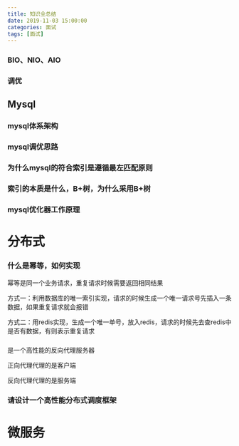 ```yaml
---
title: 知识全总结
date: 2019-11-03 15:00:00
categories: 面试
tags: [面试]
---
```




### BIO、NIO、AIO

### 调优

## Mysql

### mysql体系架构

### mysql调优思路

### 为什么mysql的符合索引是遵循最左匹配原则

### 索引的本质是什么，B+树，为什么采用B+树

### mysql优化器工作原理





# 分布式



### 什么是幂等，如何实现

幂等是同一个业务请求，重复请求时候需要返回相同结果

方式一：利用数据库的唯一索引实现，请求的时候生成一个唯一请求号先插入一条数据，如果重复请求就会报错

方式二：用redis实现，生成一个唯一单号，放入redis，请求的时候先去查redis中是否有数据，有则表示重复请求

### 

是一个高性能的反向代理服务器

正向代理代理的是客户端

反向代理代理的是服务端

### 请设计一个高性能分布式调度框架

# 微服务







